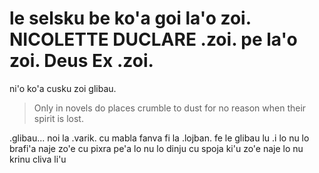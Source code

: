 # le selsku be ko'a goi la'o zoi. NICOLETTE DUCLARE .zoi. pe la'o zoi. Deus Ex .zoi.
ni'o ko'a cusku zoi glibau.

> Only in novels do places crumble to dust for no reason when their spirit is lost.

.glibau... noi la .varik. cu mabla fanva fi la .lojban. fe le glibau lu .i lo nu lo brafi'a naje zo'e cu pixra pe'a lo nu lo dinju cu spoja ki'u zo'e naje lo nu krinu cliva li'u
